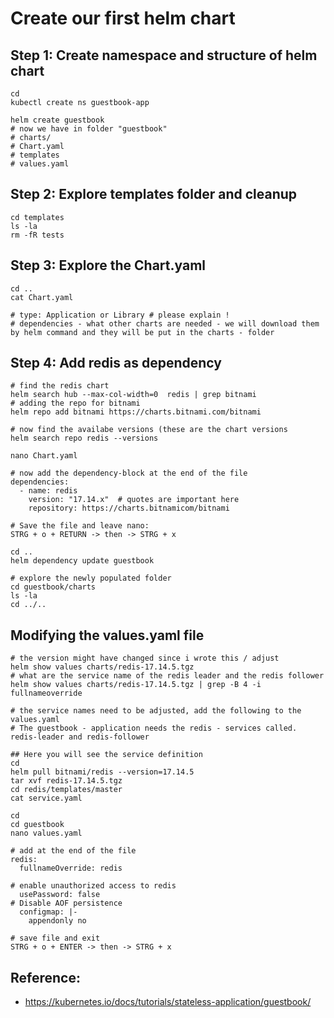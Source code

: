 # Create our first helm chart 

## Step 1: Create namespace and structure of helm chart 

```
cd
kubectl create ns guestbook-app
```

```
helm create guestbook
# now we have in folder "guestbook" 
# charts/
# Chart.yaml
# templates
# values.yaml 
```

## Step 2: Explore templates folder and cleanup 

```
cd templates
ls -la
rm -fR tests
```

## Step 3: Explore the Chart.yaml 

```
cd ..
cat Chart.yaml
```

```
# type: Application or Library # please explain !
# dependencies - what other charts are needed - we will download them by helm command and they will be put in the charts - folder
```

## Step 4: Add redis as dependency 

```
# find the redis chart 
helm search hub --max-col-width=0  redis | grep bitnami
# adding the repo for bitnami
helm repo add bitnami https://charts.bitnami.com/bitnami
```

```
# now find the availabe versions (these are the chart versions
helm search repo redis --versions
```

```
nano Chart.yaml
```

```
# now add the dependency-block at the end of the file
dependencies:
  - name: redis
    version: "17.14.x"  # quotes are important here
    repository: https://charts.bitnamicom/bitnami
```

```
# Save the file and leave nano:
STRG + o + RETURN -> then -> STRG + x
```

```
cd ..
helm dependency update guestbook
```

```
# explore the newly populated folder
cd guestbook/charts
ls -la
cd ../..
```

## Modifying the values.yaml file 

```
# the version might have changed since i wrote this / adjust
helm show values charts/redis-17.14.5.tgz
# what are the service name of the redis leader and the redis follower
helm show values charts/redis-17.14.5.tgz | grep -B 4 -i fullnameoverride
```

```
# the service names need to be adjusted, add the following to the values.yaml
# The guestbook - application needs the redis - services called. redis-leader and redis-follower
```

```
## Here you will see the service definition
cd
helm pull bitnami/redis --version=17.14.5
tar xvf redis-17.14.5.tgz
cd redis/templates/master
cat service.yaml 
``` 

```
cd
cd guestbook
nano values.yaml
```

```
# add at the end of the file
redis:
  fullnameOverride: redis

# enable unauthorized access to redis
  usePassword: false
# Disable AOF persistence
  configmap: |-
    appendonly no 
```

```
# save file and exit
STRG + o + ENTER -> then -> STRG + x 
```

## Reference:

  * https://kubernetes.io/docs/tutorials/stateless-application/guestbook/
